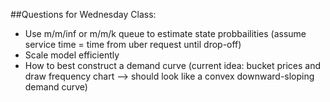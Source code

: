 ##Questions for Wednesday Class:
* Use m/m/inf or m/m/k queue to estimate state probbailities (assume service time = time from uber request until drop-off)
* Scale model efficiently
* How to best construct a demand curve (current idea: bucket prices and draw frequency chart --> should look like a convex downward-sloping demand curve) 
